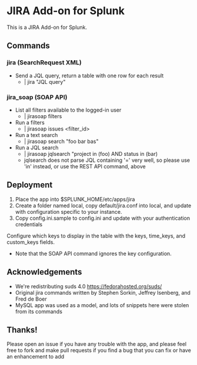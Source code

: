 JIRA Add-on for Splunk
======================

This is a JIRA Add-on for Splunk.

## Commands

### jira (SearchRequest XML)

* Send a JQL query, return a table with one row for each result
	* | jira "JQL query"

### jira_soap (SOAP API)

* List all filters available to the logged-in user
	* | jirasoap filters
* Run a filters
	* | jirasoap issues <filter_id>
* Run a text search
    * | jirasoap search "foo bar bas"
* Run a JQL search
    * | jirasoap jqlsearch "project in (foo) AND status in (bar)
    * jqlsearch does not parse JQL containing '=' very well, so please use 'in' instead, or use the REST API command, above

## Deployment

1. Place the app into $SPLUNK_HOME/etc/apps/jira
2. Create a folder named local, copy default/jira.conf into local, and update with configuration specific to your instance.
3. Copy config.ini.sample to config.ini and update with your authentication credentials

Configure which keys to display in the table with the keys, time_keys, and custom_keys fields.
* Note that the SOAP API command ignores the key configuration.

## Acknowledgements

* We're redistributing suds 4.0 https://fedorahosted.org/suds/
* Original jira commands written by Stephen Sorkin, Jeffrey Isenberg, and Fred de Boer
* MySQL app was used as a model, and lots of snippets here were stolen from its commands

## Thanks!

Please open an issue if you have any trouble with the app, and please feel free to fork and make pull requests if you find a bug
that you can fix or have an enhancement to add